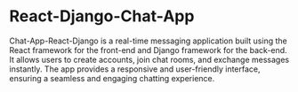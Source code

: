 # React-Django-Chat-App
Chat-App-React-Django is a real-time messaging application built using the React framework for the front-end and Django framework for the back-end. It allows users to create accounts, join chat rooms, and exchange messages instantly. The app provides a responsive and user-friendly interface, ensuring a seamless and engaging chatting experience.
